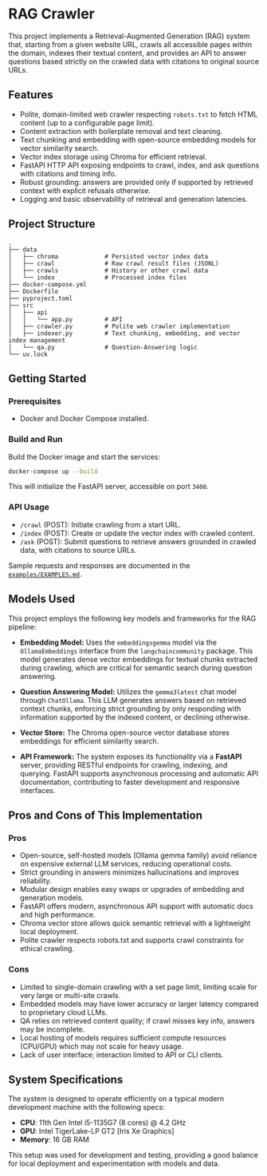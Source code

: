 # RAG Crawler

This project implements a Retrieval-Augmented Generation (RAG) system that, starting from a given website URL, crawls all accessible pages within the domain, indexes their textual content, and provides an API to answer questions based strictly on the crawled data with citations to original source URLs.

## Features

- Polite, domain-limited web crawler respecting `robots.txt` to fetch HTML content (up to a configurable page limit).
- Content extraction with boilerplate removal and text cleaning.
- Text chunking and embedding with open-source embedding models for vector similarity search.
- Vector index storage using Chroma for efficient retrieval.
- FastAPI HTTP API exposing endpoints to crawl, index, and ask questions with citations and timing info.
- Robust grounding: answers are provided only if supported by retrieved context with explicit refusals otherwise.
- Logging and basic observability of retrieval and generation latencies.

## Project Structure

```
.
├── data
│   ├── chroma             # Persisted vector index data
│   ├── crawl              # Raw crawl result files (JSONL)
│   ├── crawls             # History or other crawl data
│   └── index              # Processed index files
├── docker-compose.yml
├── Dockerfile
├── pyproject.toml
├── src
│   ├── api
│   │   └── app.py         # API
│   ├── crawler.py         # Polite web crawler implementation
│   ├── indexer.py         # Text chunking, embedding, and vector index management
│   └── qa.py              # Question-Answering logic
└── uv.lock
```
## Getting Started

### Prerequisites

- Docker and Docker Compose installed.

### Build and Run

Build the Docker image and start the services:

```bash
docker-compose up --build
```

This will initialize the FastAPI server, accessible on port `3400`.

### API Usage

- `/crawl` (POST): Initiate crawling from a start URL.
- `/index` (POST): Create or update the vector index with crawled content.
- `/ask` (POST): Submit questions to retrieve answers grounded in crawled data, with citations to source URLs.

Sample requests and responses are documented in the [`examples/EXAMPLES.md`](https://github.com/nnniv/konduit-rag-crawller/blob/main/examples/EXAMPLES.md).

## Models Used

This project employs the following key models and frameworks for the RAG pipeline:

- **Embedding Model:** Uses the `embeddingsgemma` model via the `OllamaEmbeddings` interface from the `langchaincommunity` package. This model generates dense vector embeddings for textual chunks extracted during crawling, which are critical for semantic search during question answering.

- **Question Answering Model:** Utilizes the `gemma3latest` chat model through `ChatOllama`. This LLM generates answers based on retrieved context chunks, enforcing strict grounding by only responding with information supported by the indexed content, or declining otherwise.

- **Vector Store:** The Chroma open-source vector database stores embeddings for efficient similarity search.

- **API Framework:** The system exposes its functionality via a **FastAPI** server, providing RESTful endpoints for crawling, indexing, and querying. FastAPI supports asynchronous processing and automatic API documentation, contributing to faster development and responsive interfaces.

## Pros and Cons of This Implementation

### Pros

- Open-source, self-hosted models (Ollama gemma family) avoid reliance on expensive external LLM services, reducing operational costs.
- Strict grounding in answers minimizes hallucinations and improves reliability.
- Modular design enables easy swaps or upgrades of embedding and generation models.
- FastAPI offers modern, asynchronous API support with automatic docs and high performance.
- Chroma vector store allows quick semantic retrieval with a lightweight local deployment.
- Polite crawler respects robots.txt and supports crawl constraints for ethical crawling.

### Cons

- Limited to single-domain crawling with a set page limit, limiting scale for very large or multi-site crawls.
- Embedded models may have lower accuracy or larger latency compared to proprietary cloud LLMs.
- QA relies on retrieved content quality; if crawl misses key info, answers may be incomplete.
- Local hosting of models requires sufficient compute resources (CPU/GPU) which may not scale for heavy usage.
- Lack of user interface; interaction limited to API or CLI clients.

## System Specifications

The system is designed to operate efficiently on a typical modern development machine with the following specs:

- **CPU**: 11th Gen Intel i5-1135G7 (8 cores) @ 4.2 GHz
- **GPU**: Intel TigerLake-LP GT2 [Iris Xe Graphics]
- **Memory**: 16 GB RAM

This setup was used for development and testing, providing a good balance for local deployment and experimentation with models and data.


